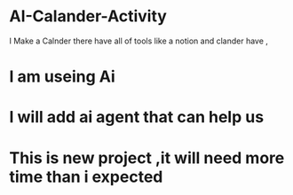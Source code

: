 # AI-Calander-Activity
I Make a Calnder there have all of tools like a notion and clander have , 

# I am useing Ai 
# I will add ai agent that can help us
# This is new project ,it will need more time than i expected 
